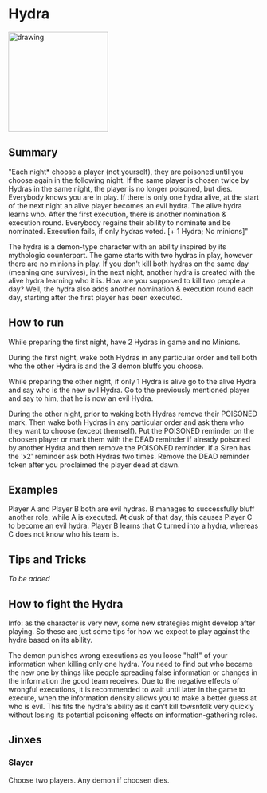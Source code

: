 # Hydra

<img src="https://github.com/yoyosource/BOTC-HomeBrew/assets/171445109/7f5f1376-d426-451b-ae6e-0a9b4b5d0320" alt="drawing" width="200"/>

## Summary
"Each night* choose a player (not yourself), they are poisoned until you choose again in the following night. If the same player is chosen twice by Hydras in the same night, the player is no longer poisoned, but dies. Everybody knows you are in play.  If there is only one hydra alive, at the start of the next night an alive player becomes an evil hydra. The alive hydra learns who. After the first execution, there is another nomination & execution round. Everybody regains their ability to nominate and be nominated. Execution fails, if only hydras voted. [+ 1 Hydra; No minions]"

The hydra is a demon-type character with an ability inspired by its mythologic counterpart.
The game starts with two hydras in play, however there are no minions in play.
If you don't kill both hydras on the same day (meaning one survives), in the next night, another hydra is created with the alive hydra learning who it is.
How are you supposed to kill two people a day? Well, the hydra also adds another nomination & execution round each day, starting after the first player has been executed.

## How to run

While preparing the first night, have 2 Hydras in game and no Minions.

During the first night, wake both Hydras in any particular order and tell both who the other Hydra is and the 3 demon bluffs you choose.

While preparing the other night, if only 1 Hydra is alive go to the alive Hydra and say who is the new evil Hydra. Go to the previously mentioned player and say to him, that he is now an evil Hydra.

During the other night, prior to waking both Hydras remove their POISONED mark. Then wake both Hydras in any particular order and ask them who they want to choose (except themself). Put the POISONED reminder on the choosen player or mark them with the DEAD reminder if already poisoned by another Hydra and then remove the POISONED reminder. If a Siren has the 'x2' reminder ask both Hydras two times. Remove the DEAD reminder token after you proclaimed the player dead at dawn.

## Examples

Player A and Player B both are evil hydras. B manages to successfully bluff another role, while A is executed. At dusk of that day, this causes Player C to become an evil hydra. Player B learns that C turned into a hydra, whereas C does not know who his team is.

## Tips and Tricks

*To be added*

## How to fight the Hydra

Info: as the character is very new, some new strategies might develop after playing. So these are just some tips for how we expect to play against the hydra based on its ability.

The demon punishes wrong executions as you loose "half" of your information when killing only one hydra. You need to find out who became the new one by things like people spreading false information or changes in the information the good team receives. Due to the negative effects of wrongful executions, it is recommended to wait until later in the game to execute, when the information density allows you to make a better guess at who is evil. This fits the hydra's ability as it can't kill towsnfolk very quickly without losing its potential poisoning effects on information-gathering roles.

## Jinxes
### Slayer
Choose two players. Any demon if choosen dies.
